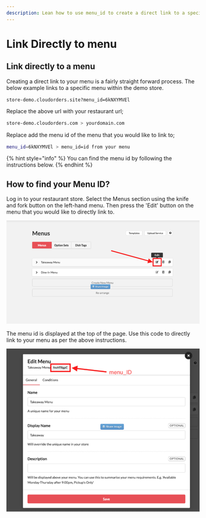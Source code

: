 ```yaml
---
description: Lean how to use menu_id to create a direct link to a specific menu.
---
```


# Link Directly to menu

## Link directly to a menu

Creating a direct link to your menu is a fairly straight forward process. The below example links to a specific menu within the demo store.

```text
store-demo.cloudorders.site?menu_id=6kNXYMVEl
```

Replace the above url with your restaurant url;

```bash
store-demo.cloudorders.com > yourdomain.com
```

Replace add the menu id of the menu that you would like to link to;

```bash
menu_id=6kNXYMVEl > menu_id=id from your menu
```

{% hint style="info" %}
You can find the menu id by following the instructions below.
{% endhint %}

## How to find your Menu ID?

Log in to your restaurant store. Select the Menus section using the knife and fork button on the left-hand menu. Then press the 'Edit' button on the menu that you would like to directly link to.

![](../.gitbook/assets/image%20%281%29.png)

The menu id is displayed at the top of the page. Use this code to directly link to your menu as per the above instructions.

![](../.gitbook/assets/image.png)

